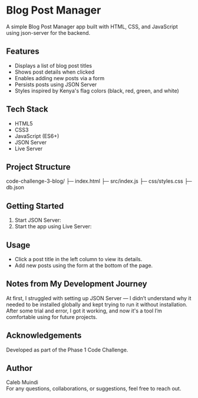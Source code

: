 # Blog Post Manager

A simple Blog Post Manager app built with HTML, CSS, and JavaScript using json-server for the backend.

## Features
- Displays a list of blog post titles
- Shows post details when clicked
- Enables adding new posts via a form
- Persists posts using JSON Server
- Styles inspired by Kenya's flag colors (black, red, green, and white)

## Tech Stack
- HTML5
- CSS3
- JavaScript (ES6+)
- JSON Server
- Live Server

## Project Structure
code-challenge-3-blog/
├─ index.html
├─ src/index.js
├─ css/styles.css
├─ db.json

## Getting Started
1. Start JSON Server:
2. Start the app using Live Server:

## Usage
- Click a post title in the left column to view its details.
- Add new posts using the form at the bottom of the page.

## Notes from My Development Journey
At first, I struggled with setting up JSON Server — I didn’t understand why it needed to be installed globally and kept trying to run it without installation. After some trial and error, I got it working, and now it's a tool I’m comfortable using for future projects.

## Acknowledgements
Developed as part of the Phase 1 Code Challenge.

## Author
Caleb Muindi  
For any questions, collaborations, or suggestions, feel free to reach out.
